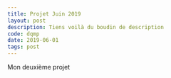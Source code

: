 ```yaml
---
title: Projet Juin 2019
layout: post
description: Tiens voilà du boudin de description
code: dqmp
date: 2019-06-01
tags: post
---
```

Mon deuxième projet

